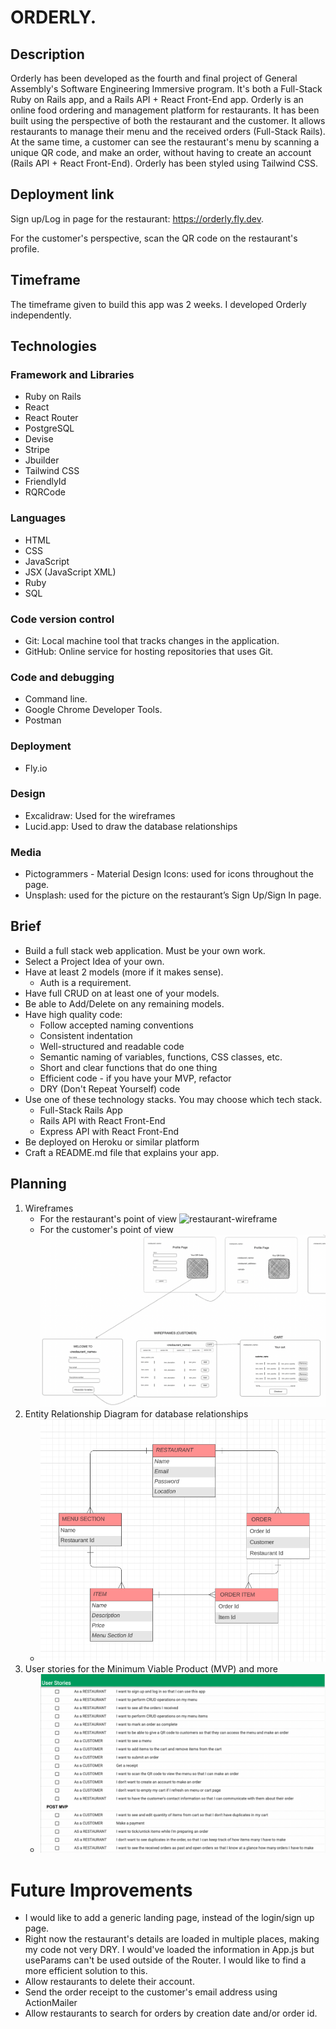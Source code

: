 # ORDERLY.

## Description

Orderly has been developed as the fourth and final project of General Assembly's Software Engineering Immersive program. 
It's both a Full-Stack Ruby on Rails app, and a Rails API + React Front-End app. Orderly is an online food ordering and management platform for restaurants. It has been built using the perspective of both the restaurant and the customer. It allows restaurants to manage their menu and the received orders (Full-Stack Rails). At the same time, a customer can see the restaurant's menu by scanning a unique QR code, and make an order, without having to create an account (Rails API + React Front-End). Orderly has been styled using Tailwind CSS. 

## Deployment link

Sign up/Log in page for the restaurant: https://orderly.fly.dev.

For the customer's perspective, scan the QR code on the restaurant's profile. 

<!-- ## Getting Started -->
## Timeframe

The timeframe given to build this app was 2 weeks. I developed Orderly independently.

## Technologies

### Framework and Libraries
* Ruby on Rails
* React
* React Router
* PostgreSQL
* Devise
* Stripe
* Jbuilder
* Tailwind CSS
* FriendlyId
* RQRCode
### Languages
* HTML
* CSS
* JavaScript
* JSX (JavaScript XML)
* Ruby
* SQL
### Code version control
* Git: Local machine tool that tracks changes in the application.
* GitHub: Online service for hosting repositories that uses Git.
### Code and debugging
* Command line.
* Google Chrome Developer Tools.
* Postman
### Deployment
* Fly.io
### Design
* Excalidraw: Used for the wireframes
* Lucid.app: Used to draw the database relationships
### Media
* Pictogrammers - Material Design Icons: used for icons throughout the page.
* Unsplash: used for the picture on the restaurant’s Sign Up/Sign In page.

## Brief

* Build a full stack web application. Must be your own work.
* Select a Project Idea of your own.
* Have at least 2 models (more if it makes sense).
    - Auth is a requirement.
* Have full CRUD on at least one of your models.
* Be able to Add/Delete on any remaining models.
* Have high quality code:
    - Follow accepted naming conventions
    - Consistent indentation
    - Well-structured and readable code
    - Semantic naming of variables, functions, CSS classes, etc.
    - Short and clear functions that do one thing
    - Efficient code - if you have your MVP, refactor
    - DRY (Don't Repeat Yourself) code
* Use one of these technology stacks. You may choose which tech stack.
    - Full-Stack Rails App
    - Rails API with React Front-End
    - Express API with React Front-End
* Be deployed on Heroku or similar platform
* Craft a README.md file that explains your app.

## Planning

1. Wireframes
    * For the restaurant's point of view
    ![restaurant-wireframe](/app/assets/images/restaurant-wireframes.gif)
    * For the customer's point of view
    ![customer-wireframe](/app/assets/images/customer-wireframe.png)
2. Entity Relationship Diagram for database relationships
    * ![erd](/app/assets/images/initial-erd.png)
3. User stories for the Minimum Viable Product (MVP) and more
    * ![user-stories](/app/assets/images/user-stories.png)
<!-- ## Build/Code Process

## Challenges

## Wins

## Key learnings and takeaways

<!-- ## Bugs -->

# Future Improvements

* I would like to add a generic landing page, instead of the login/sign up page.
* Right now the restaurant's details are loaded in multiple places, making my code not very DRY. I would've loaded the information in App.js but useParams can't be used outside of the Router. I would like to find a more efficient solution to this. 
* Allow restaurants to delete their account.
* Send the order receipt to the customer's email address using ActionMailer
* Allow restaurants to search for orders by creation date and/or order id. 